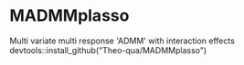# MADMMplasso
Multi variate multi response 'ADMM' with interaction effects
devtools::install_github("Theo-qua/MADMMplasso")
